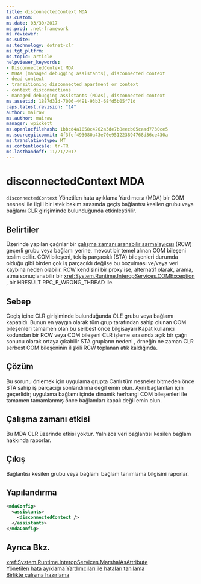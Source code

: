 ```yaml
---
title: disconnectedContext MDA
ms.custom: 
ms.date: 03/30/2017
ms.prod: .net-framework
ms.reviewer: 
ms.suite: 
ms.technology: dotnet-clr
ms.tgt_pltfrm: 
ms.topic: article
helpviewer_keywords:
- DisconnectedContext MDA
- MDAs (managed debugging assistants), disconnected context
- dead context
- transitioning disconnected apartment or context
- context disconnections
- managed debugging assistants (MDAs), disconnected context
ms.assetid: 1887d31d-7006-4491-93b3-68fd5b05f71d
caps.latest.revision: "14"
author: mairaw
ms.author: mairaw
manager: wpickett
ms.openlocfilehash: 1bbcd4a1058c4202a3de7b8eecb05caad7730ce5
ms.sourcegitcommit: 4f3fef493080a43e70e951223894768d36ce430a
ms.translationtype: MT
ms.contentlocale: tr-TR
ms.lasthandoff: 11/21/2017
---
```

# <a name="disconnectedcontext-mda"></a>disconnectedContext MDA
`disconnectedContext` Yönetilen hata ayıklama Yardımcısı (MDA) bir COM nesnesi ile ilgili bir istek bakım sırasında geçiş bağlantısı kesilen grubu veya bağlamı CLR girişiminde bulunduğunda etkinleştirilir.  
  
## <a name="symptoms"></a>Belirtiler  
 Üzerinde yapılan çağrılar bir [çalışma zamanı aranabilir sarmalayıcısı](../../../docs/framework/interop/runtime-callable-wrapper.md) (RCW) geçerli grubu veya bağlamı yerine, mevcut bir temel alınan COM bileşeni teslim edilir. COM bileşeni, tek iş parçacıklı (STA) bileşenleri durumda olduğu gibi birden çok iş parçacıklı değilse bu bozulması ve/veya veri kaybına neden olabilir. RCW kendisini bir proxy ise, alternatif olarak, arama, atma sonuçlanabilir bir <xref:System.Runtime.InteropServices.COMException> , bir HRESULT RPC_E_WRONG_THREAD ile.  
  
## <a name="cause"></a>Sebep  
 Geçiş içine CLR girişiminde bulunduğunda OLE grubu veya bağlamı kapatıldı. Bunun en yaygın olarak tüm grup tarafından sahip olunan COM bileşenleri tamamen olan bu serbest önce bilgisayarı Kapat kullanıcı kodundan bir RCW veya COM bileşeni CLR işleme sırasında açık bir çağrı sonucu olarak ortaya çıkabilir STA grupların nedeni , örneğin ne zaman CLR serbest COM bileşeninin ilişkili RCW toplanan atık kaldığında.  
  
## <a name="resolution"></a>Çözüm  
 Bu sorunu önlemek için uygulama grupta Canlı tüm nesneler bitmeden önce STA sahip iş parçacığı sonlandırma değil emin olun. Aynı bağlamları için geçerlidir; uygulama bağlamı içinde dinamik herhangi COM bileşenleri ile tamamen tamamlanmış önce bağlamları kapalı değil emin olun.  
  
## <a name="effect-on-the-runtime"></a>Çalışma zamanı etkisi  
 Bu MDA CLR üzerinde etkisi yoktur. Yalnızca veri bağlantısı kesilen bağlam hakkında raporlar.  
  
## <a name="output"></a>Çıkış  
 Bağlantısı kesilen grubu veya bağlamı bağlam tanımlama bilgisini raporlar.  
  
## <a name="configuration"></a>Yapılandırma  
  
```xml  
<mdaConfig>  
  <assistants>  
    <disconnectedContext />  
  </assistants>  
</mdaConfig>  
```  
  
## <a name="see-also"></a>Ayrıca Bkz.  
 <xref:System.Runtime.InteropServices.MarshalAsAttribute>  
 [Yönetilen hata ayıklama Yardımcıları ile hataları tanılama](../../../docs/framework/debug-trace-profile/diagnosing-errors-with-managed-debugging-assistants.md)  
 [Birlikte çalışma hazırlama](../../../docs/framework/interop/interop-marshaling.md)
